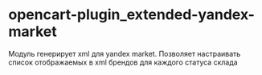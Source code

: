 opencart-plugin_extended-yandex-market
======================================

Модуль генерирует xml для yandex market. Позволяет настраивать список отображаемых в xml брендов для каждого статуса склада